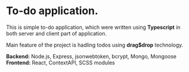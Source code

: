 # To-do application.

This is simple to-do application, which were written using **Typescript** in both server and client part of application.

Main feature of the project is hadling todos using **drag$drop** technology.

**Backend:** Node.js, Express, jsonwebtoken, bcrypt, Mongo, Mongoose
**Frontend:** React, ContextAPI, SCSS modules
